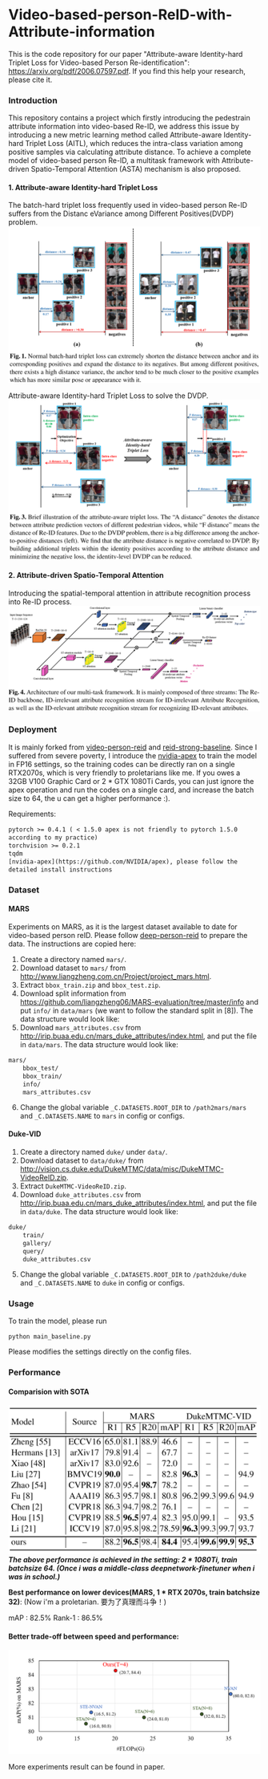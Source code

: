 # Video-based-person-ReID-with-Attribute-information

This is the code repository for our paper "Attribute-aware Identity-hard Triplet Loss for Video-based Person Re-identification": https://arxiv.org/pdf/2006.07597.pdf.
If you find this help your research, please cite it.
    

### Introduction
This repository contains a project which firstly introducing the pedestrain attribute information into video-based Re-ID, we address this issue by introducing a new metric learning method called Attribute-aware Identity-hard Triplet Loss (AITL), which reduces the intra-class variation among positive samples via calculating attribute distance. To achieve a complete model of video-based person Re-ID, a multitask framework with Attribute-driven Spatio-Temporal Attention (ASTA) mechanism is also proposed. 
#### 1. Attribute-aware Identity-hard Triplet Loss 
The batch-hard triplet loss frequently used in video-based person Re-ID suffers from the Distanc eVariance among Different Positives(DVDP) problem.
![DVDP](./display_images/pic.png)

Attribute-aware Identity-hard Triplet Loss to solve the DVDP.
![AITL](./display_images/pic2.png)

#### 2. Attribute-driven Spatio-Temporal Attention 
Introducing the spatial-temporal attention in attribute recognition process into Re-ID process.
![ASTA](./display_images/pic1.png)

### Deployment
It is mainly forked from [video-person-reid](https://github.com/jiyanggao/Video-Person-ReID) and [reid-strong-baseline](https://github.com/michuanhaohao/reid-strong-baseline). Since I suffered from severe poverty, I introduce the [nvidia-apex](https://github.com/NVIDIA/apex) to train the model in FP16 settings, so the training codes can be directly ran on a single RTX2070s, which is very friendly to proletarians like me. 
If you owes a 32GB V100 Graphic Card or 2 * GTX 1080Ti Cards, you can just ignore the apex operation and run the codes on a single card, and increase the batch size to 64, the u can get a higher performance :).

Requirements:
```
pytorch >= 0.4.1 ( < 1.5.0 apex is not friendly to pytorch 1.5.0 according to my practice)
torchvision >= 0.2.1
tqdm
[nvidia-apex](https://github.com/NVIDIA/apex), please follow the detailed install instructions 
```


### Dataset
#### MARS
Experiments on MARS, as it is the largest dataset available to date for video-based person reID. Please follow [deep-person-reid](https://github.com/KaiyangZhou/deep-person-reid) to prepare the data. The instructions are copied here: 

1. Create a directory named `mars/`.
2. Download dataset to `mars/` from http://www.liangzheng.com.cn/Project/project_mars.html.
3. Extract `bbox_train.zip` and `bbox_test.zip`.
4. Download split information from https://github.com/liangzheng06/MARS-evaluation/tree/master/info and put `info/` in `data/mars` (we want to follow the standard split in [8]). The data structure would look like:
5. Download `mars_attributes.csv` from http://irip.buaa.edu.cn/mars_duke_attributes/index.html, and put the file in `data/mars`. The data structure would look like:
```
mars/
    bbox_test/
    bbox_train/
    info/
    mars_attributes.csv
```
6. Change the global variable `_C.DATASETS.ROOT_DIR` to `/path2mars/mars` and `_C.DATASETS.NAME` to `mars` in config or configs.

#### Duke-VID
1. Create a directory named `duke/` under `data/`.
2. Download dataset to `data/duke/` from http://vision.cs.duke.edu/DukeMTMC/data/misc/DukeMTMC-VideoReID.zip.
3. Extract `DukeMTMC-VideoReID.zip`.
4. Download `duke_attributes.csv` from http://irip.buaa.edu.cn/mars_duke_attributes/index.html, and put the file in `data/duke`. The data structure would look like:
```
duke/
    train/
    gallery/
    query/
    duke_attributes.csv
```
5. Change the global variable `_C.DATASETS.ROOT_DIR` to `/path2duke/duke` and `_C.DATASETS.NAME` to `duke` in config or configs.

### Usage
To train the model, please run

    python main_baseline.py
 
Please modifies the settings directly on the config files.   


### Performance


#### Comparision with SOTA
![Comparision with SOTA](./display_images/pic4.png)
***The above performance is achieved in the setting: 2 * 1080Ti, train batchsize 64. (Once i was a middle-class deepnetwork-finetuner when i was in school.)***

**Best performance on lower devices(MARS, 1 * RTX 2070s, train batchsize 32)**: (Now i'm a proletarian. 要为了真理而斗争！)

mAP : 82.5%  Rank-1 : 86.5%

#### Better trade-off between speed and performance:
![Computation-performance Balance](./display_images/pic3.png)

More experiments result can be found in paper.
